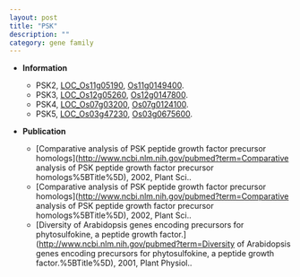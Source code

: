 ```yaml
---
layout: post
title: "PSK"
description: ""
category: gene family
---
```


* **Information**  
    + PSK2, [LOC_Os11g05190](http://rice.uga.edu/cgi-bin/ORF_infopage.cgi?orf=LOC_Os11g05190), [Os11g0149400](http://rapdb.dna.affrc.go.jp/viewer/gbrowse_details/irgsp1?name=Os11g0149400).
    + PSK3, [LOC_Os12g05260](http://rice.uga.edu/cgi-bin/ORF_infopage.cgi?orf=LOC_Os12g05260), [Os12g0147800](http://rapdb.dna.affrc.go.jp/viewer/gbrowse_details/irgsp1?name=Os12g0147800).
    + PSK4, [LOC_Os07g03200](http://rice.uga.edu/cgi-bin/ORF_infopage.cgi?orf=LOC_Os07g03200), [Os07g0124100](http://rapdb.dna.affrc.go.jp/viewer/gbrowse_details/irgsp1?name=Os07g0124100).
    + PSK5, [LOC_Os03g47230](http://rice.uga.edu/cgi-bin/ORF_infopage.cgi?orf=LOC_Os03g47230), [Os03g0675600](http://rapdb.dna.affrc.go.jp/viewer/gbrowse_details/irgsp1?name=Os03g0675600).

* **Publication**  
    + [Comparative analysis of PSK peptide growth factor precursor homologs](http://www.ncbi.nlm.nih.gov/pubmed?term=Comparative analysis of PSK peptide growth factor precursor homologs%5BTitle%5D), 2002, Plant Sci..
    + [Comparative analysis of PSK peptide growth factor precursor homologs](http://www.ncbi.nlm.nih.gov/pubmed?term=Comparative analysis of PSK peptide growth factor precursor homologs%5BTitle%5D), 2002, Plant Sci..
    + [Diversity of Arabidopsis genes encoding precursors for phytosulfokine, a peptide growth factor.](http://www.ncbi.nlm.nih.gov/pubmed?term=Diversity of Arabidopsis genes encoding precursors for phytosulfokine, a peptide growth factor.%5BTitle%5D), 2001, Plant Physiol..



